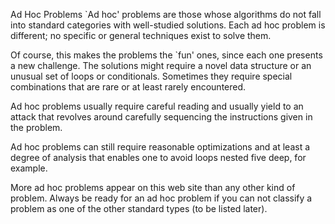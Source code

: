 Ad Hoc Problems
`Ad hoc' problems are those whose algorithms do not fall into standard categories with well-studied solutions. Each ad hoc problem is different; no specific or general techniques exist to solve them.

Of course, this makes the problems the `fun' ones, since each one presents a new challenge. The solutions might require a novel data structure or an unusual set of loops or conditionals. Sometimes they require special combinations that are rare or at least rarely encountered.

Ad hoc problems usually require careful reading and usually yield to an attack that revolves around carefully sequencing the instructions given in the problem.

Ad hoc problems can still require reasonable optimizations and at least a degree of analysis that enables one to avoid loops nested five deep, for example.

More ad hoc problems appear on this web site than any other kind of problem. Always be ready for an ad hoc problem if you can not classify a problem as one of the other standard types (to be listed later).
